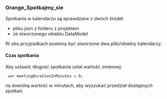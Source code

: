 ### Orange_Spotkajmy_sie
Spotkania w kalendarzu są sprawdzane z dwóch źródeł:
- pliku json z folderu z projektem
- ze stworzonego obiektu DataModel

W obu przypadkach powinny być stworzone dwa pliki/obiekty kalendarzy.

#### Czas spotkania
Aby ustawić długość spotkania ustal wartość zmiennej:
```
 var meetingDurationInMinutes = 0;
```
na dowolną wartość w minutach, aby wyszukać przedział dostępnych spotkań.







